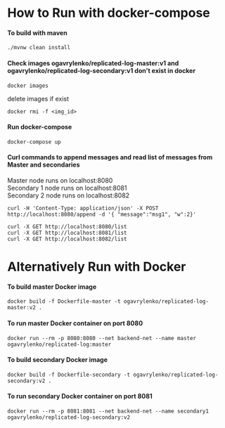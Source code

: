 # How to Run with docker-compose
#### To build with maven
```maven
./mvnw clean install
```
#### Check images ogavrylenko/replicated-log-master:v1 and ogavrylenko/replicated-log-secondary:v1 don't exist in docker 
```Docker
docker images
```
delete images if exist
```Docker
docker rmi -f <img_id>
```
#### Run docker-compose
```Docker
docker-compose up
```
#### Curl commands to append messages and read list of messages from Master and secondaries
Master node runs on localhost:8080\
Secondary 1 node runs on localhost:8081\
Secondary 2 node runs on localhost:8082

```Shell
curl -H 'Content-Type: application/json' -X POST http://localhost:8080/append -d '{ "message":"msg1", "w":2}'

curl -X GET http://localhost:8080/list
curl -X GET http://localhost:8081/list
curl -X GET http://localhost:8082/list
```

# Alternatively Run with Docker

#### To build master Docker image

```Docker
docker build -f Dockerfile-master -t ogavrylenko/replicated-log-master:v2 .
```

#### To run master Docker container on port 8080

```Docker
docker run --rm -p 8080:8080 --net backend-net --name master ogavrylenko/replicated-log:master
```
#### To build secondary Docker image

```Docker
docker build -f Dockerfile-secondary -t ogavrylenko/replicated-log-secondary:v2 .
```
#### To run secondary Docker container on port 8081
```Docker
docker run --rm -p 8081:8081 --net backend-net --name secondary1 ogavrylenko/replicated-log-secondary:v2
```